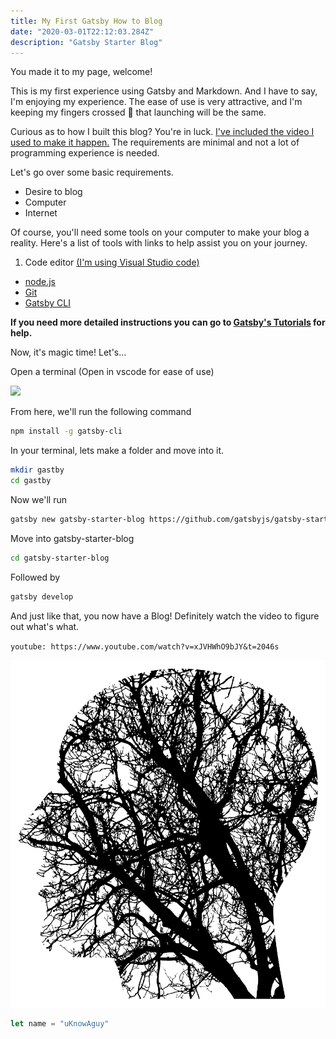 ```yaml
---
title: My First Gatsby How to Blog
date: "2020-03-01T22:12:03.284Z"
description: "Gatsby Starter Blog"
---
```

You made it to my page, welcome! 

This is my first experience using Gatsby and Markdown. And I have to say, I'm enjoying my experience. The ease of use is very attractive, and I'm keeping my fingers crossed 🤞 that launching will be the same.

Curious as to how I built this blog? You're in luck. [I've included the video I used to make it happen.](#abcd) The requirements are minimal and not a lot of programming experience is needed. 

Let's go over some basic requirements.
- Desire to blog
- Computer
- Internet

Of course, you'll need some tools on your computer to make your blog a reality. Here's a list of tools with links to help assist you on your journey.
1. Code editor [(I'm using Visual Studio code)](https://code.visualstudio.com/Download) 
- [node.js](https://nodejs.org/) 
- [Git](https://www.atlassian.com/git/tutorials/install-git) 
- [Gatsby CLI](https://www.gatsbyjs.org/docs/quick-start/)

**If you need more detailed instructions you can go to [Gatsby's Tutorials](https://www.gatsbyjs.org/tutorial/part-zero/) for help.** 

Now, it's magic time! Let's... 

Open a terminal (Open in vscode for ease of use)
  
<Image
  src='./capture.png'
/>

From here, we'll run the following command
```bash
npm install -g gatsby-cli
```

In your terminal, lets make a folder and move into it.
```bash
mkdir gastby
cd gastby
```
Now we'll run
```bash
gatsby new gatsby-starter-blog https://github.com/gatsbyjs/gatsby-starter-blog
```
Move into gatsby-starter-blog
```bash
cd gatsby-starter-blog
```
Followed by
```bash
gatsby develop
```

And just like that, you now have a Blog! Definitely watch the video to figure out what's what.    

<a name="abcd">`youtube: https://www.youtube.com/watch?v=xJVHWhO9bJY&t=2046s`</a>


![A picture I found on the internet](./connect.svg)

```javascript
let name = "uKnowAguy"
```



